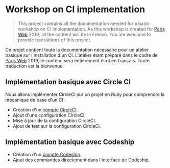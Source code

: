 # Workshop on CI implementation

> This project contains all the documentation needed for a basic workshop on CI
implementation. As this workshop is created for
[Paris Web](https://www.paris-web.fr/) 2019, all the content will be in French.
You are welcome to provide translations of this project.

Ce projet contient toute la documentation nécessaire pour un atelier basique sur
l'installation d'un CI. L'atelier étant préparé dans le cadre de
[Paris Web](https://www.paris-web.fr/) 2019, le contenu sera entièrement écrit
en français. Toute traduction est la bienvenue.

## Implémentation basique avec Circle CI

Nous allons implémenter CircleCI sur un projet en Ruby pour comprendre la
mécanique de base d'un CI :

- Création d'un [compte CircleCI](https://circleci.com/).
- Ajout d'une configuration CircleCI.
- Mise à jour de la configuration CircleCI.
- Ajout de test sur la configuration CircleCI.

## Implémentation basique avec Codeship

- Création d'un [compte Codeship](https://codeship.com/).
- Ajout des commandes directement dans l'interface de Codeship.
